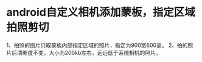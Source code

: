 # android自定义相机添加蒙板，指定区域拍照剪切

  1、拍照的图片只取蒙板内部指定区域的照片，指定为900宽600高。
  2、拍的照片后清晰度不变，大小为200kb左右，远远低于系统相机的照片。

